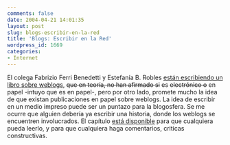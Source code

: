 ```yaml
---
comments: false
date: 2004-04-21 14:01:35
layout: post
slug: blogs-escribir-en-la-red
title: 'Blogs: Escribir en la Red'
wordpress_id: 1669
categories:
- Internet
---
```


El colega Fabrizio Ferri Benedetti y Estefanía B. Robles [están escribiendo un libro sobre weblogs](http://fbenedetti.blogalia.com/historias/17794), <del>que en teoría, no han afirmado si</del> es <del>electrónico o</del> en papel -intuyo que es en papel-, pero por otro lado, promete mucho la idea de que existan publicaciones en papel sobre weblogs. La idea de escribir en un medio impreso puede ser un puntazo para la blogosfera. Se me ocurre que alguien debería ya escribir una historia, donde los weblogs se encuentren involucrados. El capítulo [está disponible](http://www.ffbg.net/blogscap1.pdf) para que cualquiera pueda leerlo, y para que cualquiera haga comentarios, criticas constructivas.




 

